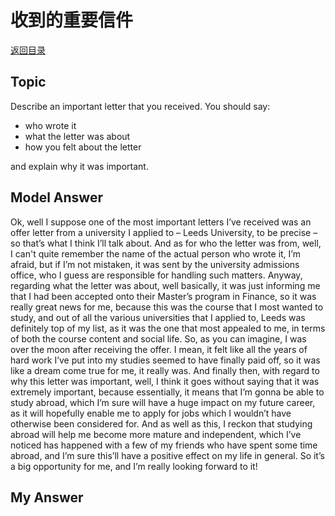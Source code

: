 # 收到的重要信件
[返回目录](README.md)
## Topic
Describe an important letter that you received. You should say:

- who wrote it
- what the letter was about
- how you felt about the letter

and explain why it was important.
## Model Answer

Ok, well I suppose one of the most important letters I’ve received was an offer letter from a university I applied to – Leeds University, to be precise – so that’s what I think I’ll talk about.
And as for who the letter was from, well, I can't quite remember the name of the actual person who wrote it, I’m afraid, but if I’m not mistaken, it was sent by the university admissions office, who I guess are responsible for handling such matters.
Anyway, regarding what the letter was about, well basically, it was just informing me that I had been accepted onto their Master’s program in Finance, so it was really great news for me, because this was the course that I most wanted to study, and out of all the various universities that I applied to, Leeds was definitely top of my list, as it was the one that most appealed to me, in terms of both the course content and social life.
So, as you can imagine, I was over the moon after receiving the offer. I mean, it felt like all the years
of hard work I’ve put into my studies seemed to have finally paid off, so it was like a dream come true for me, it really was.
And finally then, with regard to why this letter was important, well, I think it goes without saying that it was extremely important, because essentially, it means that I’m gonna be able to study abroad, which I’m sure will have a huge impact on my future career, as it will hopefully enable me to apply for jobs which I wouldn’t have otherwise been considered for.
And as well as this, I reckon that studying abroad will help me become more mature and independent, which I’ve noticed has happened with a few of my friends who have spent some time abroad, and I’m sure this’ll have a positive effect on my life in general.
So it’s a big opportunity for me, and I’m really looking forward to it!

## My Answer

